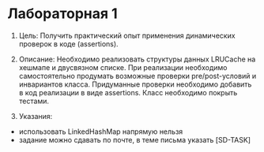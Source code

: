 # Лабораторная 1

1. Цель:
Получить практический опыт применения динамических проверок в коде (assertions).

2. Описание:
Необходимо реализовать структуры данных LRUCache на хешмапе и двусвязном списке. При
реализации необходимо самостоятельно продумать возможные проверки pre/post-условий и
инвариантов класса. Придуманные проверки необходимо добавить в код реализации в виде
assertions. Класс необходимо покрыть тестами.

3. Указания:
  * использовать LinkedHashMap напрямую нельзя
  * задание можно сдавать по почте, в теме письма указать [SD-TASK]
